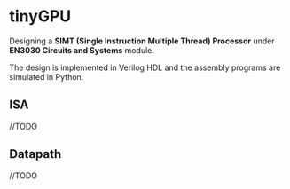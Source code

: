 # tinyGPU

Designing a **SIMT (Single Instruction Multiple Thread) Processor** under **EN3030 Circuits and Systems** module.

The design is implemented in Verilog HDL and the assembly programs are simulated in Python.

## ISA
//TODO

## Datapath
//TODO


